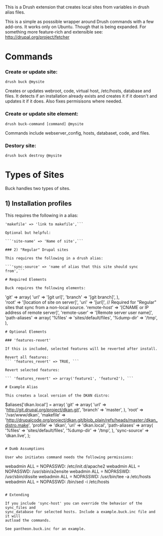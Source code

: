 This is a Drush extension that creates local sites from variables in drush alias files.

This is a simple as posssible wrapper around Drush commands with a few add-ons. It works only on Ubuntu. Though that is being expanded. For something
more feature-rich and extensible see: http://drupal.org/project/fetcher

# Commands

### Create or update site:

```drush buck @mysite```

Creates or updates webroot, code, virtual host, /etc/hosts, database and files. It detects if an installation already exists and creates it if it doesn't and updates it if it does. Also fixes permisisons where needed.

### Create or update site element:

```drush buck-command [command] @mysite```

Commands include webserver_config, hosts, databaset, code, and files.

### Destory site:

```drush buck destroy @mysite```

# Types of Sites

Buck handles two types of sites.

## 1) Installation profiles

This requires the following in a alias:

```'profile' => 'name of profile',
'makefile' => 'link to makefile',```

Optional but helpful:

```'site-name' => 'Name of site',```

### 2) "Regular" Drupal sites

This requires the following in a drush alias:

```'sync-source' => 'name of alias that this site should sync from',```

# Required Elements

Buck requires the following elements:

```
  'git' => array(
   'url' => '[git url]',
   'branch' => '[git branch]',
  ),  
  'root' => '[location of site on server]',
  'uri' => '[url]', 
  // Required for "Regular" sites that sync from a non-local source.
  'remote-host' => '[CNAME or IP address of remote server]',
  'remote-user' => '[Remote server user name]',
  'path-aliases' => array(
    '%files' => 'sites/default/files',
    '%dump-dir' => '/tmp',
  ),
```
# Optional Elements

### 'features-revert'

If this is included, selected features will be reverted after install.

Revert all features:
``` 'features_revert' => TRUE, ```

Revert selected features:

``` 'features_revert' => array('feature1', 'feature2'), ```

# Example Alias

This creates a local version of the DKAN distro:

```
$aliases['dkan.local'] = array(
  'git' => array(
    'url' => 'http://git.drupal.org/project/dkan.git',
    'branch' => 'master',
  ),
  'root' => '/var/www/dkan',
  'makefile' => 'http://drupalcode.org/project/dkan.git/blob_plain/refs/heads/master:/dkan_distro.make',
  'profile' => 'dkan',
  'uri' => 'dkan.local',
  'path-aliases' => array(
    '%files' => 'sites/default/files',
    '%dump-dir' => '/tmp',
  ),
  'sync-source' => 'dkan.live',
);
```

# Dumb Assumptions

User who initiates command needs the following permissions:

```
webadmin ALL = NOPASSWD: /etc/init.d/apache2
webadmin ALL = NOPASSWD: /usr/sbin/a2ensite
webadmin ALL = NOPASSWD: /usr/sbin/dissite
webadmin ALL = NOPASSWD: /usr/bin/tee -a /etc/hosts
webadmin ALL = NOPASSWD: /bin/sed -i /etc/hosts
```

# Extending

If you include 'sync-host' you can override the behavior of the sync_files and
sync_database for selected hosts. Include a example.buck.inc file and it will
autload the commands.

See pantheon.buck.inc for an example.
